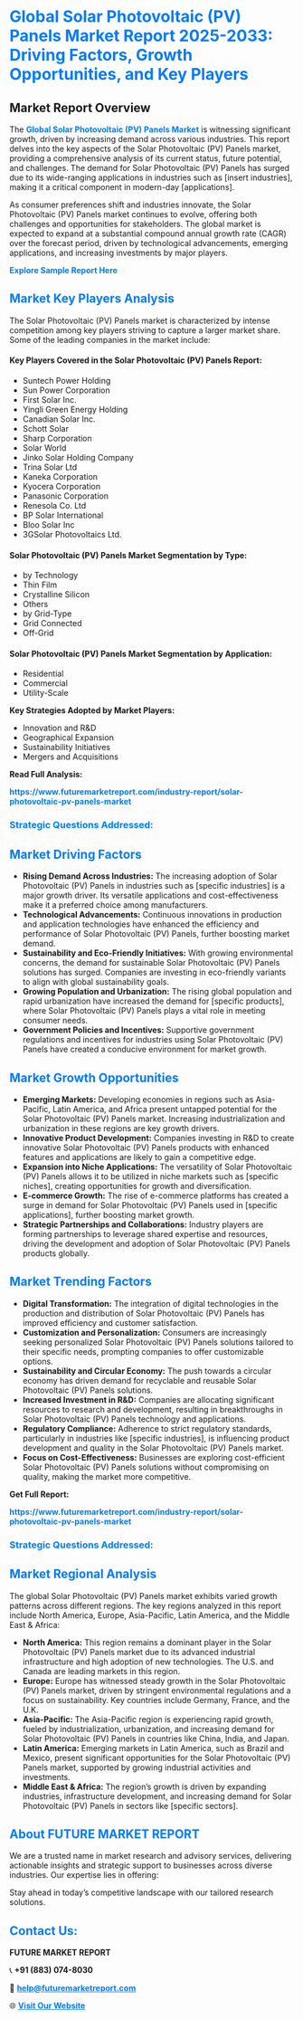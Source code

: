 <h1 style="color: #007BFF;">Global Solar Photovoltaic (PV) Panels Market Report 2025-2033: Driving Factors, Growth Opportunities, and Key Players</h1>

<section id="overview">
<h2>Market Report Overview</h2>
<p>The <a href="https://www.futuremarketreport.com/industry-report/solar-photovoltaic-pv-panels-market" style="color: #007BFF; text-decoration: none;"><strong>Global Solar Photovoltaic (PV) Panels Market</strong></a> is witnessing significant growth, driven by increasing demand across various industries. This report delves into the key aspects of the Solar Photovoltaic (PV) Panels market, providing a comprehensive analysis of its current status, future potential, and challenges. The demand for Solar Photovoltaic (PV) Panels has surged due to its wide-ranging applications in industries such as [insert industries], making it a critical component in modern-day [applications].</p>
<p>As consumer preferences shift and industries innovate, the Solar Photovoltaic (PV) Panels market continues to evolve, offering both challenges and opportunities for stakeholders. The global market is expected to expand at a substantial compound annual growth rate (CAGR) over the forecast period, driven by technological advancements, emerging applications, and increasing investments by major players.</p>
</section>

<section id="overview">
<p><a href="https://www.futuremarketreport.com/request-sample/reportId=91106" style="color: #007BFF; text-decoration: none;"><strong>Explore Sample Report Here</strong></a></p>
</section>

<section id="key-players">
<h2 style="color: #007BFF;">Market Key Players Analysis</h2>
<p>The Solar Photovoltaic (PV) Panels market is characterized by intense competition among key players striving to capture a larger market share. Some of the leading companies in the market include:</p>
<h4>Key Players Covered in the Solar Photovoltaic (PV) Panels Report:</h4>
<ul><li>Suntech Power Holding</li><li>Sun Power Corporation</li><li>First Solar Inc.</li><li>Yingli Green Energy Holding</li><li>Canadian Solar Inc.</li><li>Schott Solar</li><li>Sharp Corporation</li><li>Solar World</li><li>Jinko Solar Holding Company</li><li>Trina Solar Ltd</li><li>Kaneka Corporation</li><li>Kyocera Corporation</li><li>Panasonic Corporation</li><li>Renesola Co. Ltd</li><li>BP Solar International</li><li>Bloo Solar Inc</li><li>3GSolar Photovoltaics Ltd.</li></ul>
<h4>Solar Photovoltaic (PV) Panels Market Segmentation by Type:</h4>
<ul><li>by Technology</li><li>Thin Film</li><li>Crystalline Silicon</li><li>Others</li><li>by Grid-Type</li><li>Grid Connected</li><li>Off-Grid</li></ul>

<h4>Solar Photovoltaic (PV) Panels Market Segmentation by Application:</h4>
<ul><li>Residential</li><li>Commercial</li><li>Utility-Scale</li></ul>
<p><strong>Key Strategies Adopted by Market Players:</strong></p>
<ul>
<li>Innovation and R&D</li>
<li>Geographical Expansion</li>
<li>Sustainability Initiatives</li>
<li>Mergers and Acquisitions</li>
</ul>
</section>

<section>
<p><strong>Read Full Analysis: </strong></p><a href="https://www.futuremarketreport.com/industry-report/solar-photovoltaic-pv-panels-market" style="color: #007BFF; text-decoration: none;"><strong>https://www.futuremarketreport.com/industry-report/solar-photovoltaic-pv-panels-market</strong></a>
<h3 style="color: #007BFF;">Strategic Questions Addressed:</h3>
</section>

<section id="driving-factors">
<h2 style="color: #007BFF;">Market Driving Factors</h2>
<ul>
<li><strong>Rising Demand Across Industries:</strong> The increasing adoption of Solar Photovoltaic (PV) Panels in industries such as [specific industries] is a major growth driver. Its versatile applications and cost-effectiveness make it a preferred choice among manufacturers.</li>
<li><strong>Technological Advancements:</strong> Continuous innovations in production and application technologies have enhanced the efficiency and performance of Solar Photovoltaic (PV) Panels, further boosting market demand.</li>
<li><strong>Sustainability and Eco-Friendly Initiatives:</strong> With growing environmental concerns, the demand for sustainable Solar Photovoltaic (PV) Panels solutions has surged. Companies are investing in eco-friendly variants to align with global sustainability goals.</li>
<li><strong>Growing Population and Urbanization:</strong> The rising global population and rapid urbanization have increased the demand for [specific products], where Solar Photovoltaic (PV) Panels plays a vital role in meeting consumer needs.</li>
<li><strong>Government Policies and Incentives:</strong> Supportive government regulations and incentives for industries using Solar Photovoltaic (PV) Panels have created a conducive environment for market growth.</li>
</ul>
</section>

<section id="growth-opportunities">
<h2 style="color: #007BFF;">Market Growth Opportunities</h2>
<ul>
<li><strong>Emerging Markets:</strong> Developing economies in regions such as Asia-Pacific, Latin America, and Africa present untapped potential for the Solar Photovoltaic (PV) Panels market. Increasing industrialization and urbanization in these regions are key growth drivers.</li>
<li><strong>Innovative Product Development:</strong> Companies investing in R&D to create innovative Solar Photovoltaic (PV) Panels products with enhanced features and applications are likely to gain a competitive edge.</li>
<li><strong>Expansion into Niche Applications:</strong> The versatility of Solar Photovoltaic (PV) Panels allows it to be utilized in niche markets such as [specific niches], creating opportunities for growth and diversification.</li>
<li><strong>E-commerce Growth:</strong> The rise of e-commerce platforms has created a surge in demand for Solar Photovoltaic (PV) Panels used in [specific applications], further boosting market growth.</li>
<li><strong>Strategic Partnerships and Collaborations:</strong> Industry players are forming partnerships to leverage shared expertise and resources, driving the development and adoption of Solar Photovoltaic (PV) Panels products globally.</li>
</ul>
</section>

<section id="trending-factors">
<h2 style="color: #007BFF;">Market Trending Factors</h2>
<ul>
<li><strong>Digital Transformation:</strong> The integration of digital technologies in the production and distribution of Solar Photovoltaic (PV) Panels has improved efficiency and customer satisfaction.</li>
<li><strong>Customization and Personalization:</strong> Consumers are increasingly seeking personalized Solar Photovoltaic (PV) Panels solutions tailored to their specific needs, prompting companies to offer customizable options.</li>
<li><strong>Sustainability and Circular Economy:</strong> The push towards a circular economy has driven demand for recyclable and reusable Solar Photovoltaic (PV) Panels solutions.</li>
<li><strong>Increased Investment in R&D:</strong> Companies are allocating significant resources to research and development, resulting in breakthroughs in Solar Photovoltaic (PV) Panels technology and applications.</li>
<li><strong>Regulatory Compliance:</strong> Adherence to strict regulatory standards, particularly in industries like [specific industries], is influencing product development and quality in the Solar Photovoltaic (PV) Panels market.</li>
<li><strong>Focus on Cost-Effectiveness:</strong> Businesses are exploring cost-efficient Solar Photovoltaic (PV) Panels solutions without compromising on quality, making the market more competitive.</li>
</ul>
</section>

<section>
<p><strong>Get Full Report: </strong></p><a href="https://www.futuremarketreport.com/industry-report/solar-photovoltaic-pv-panels-market" style="color: #007BFF; text-decoration: none;"><strong>https://www.futuremarketreport.com/industry-report/solar-photovoltaic-pv-panels-market</strong></a>
<h3 style="color: #007BFF;">Strategic Questions Addressed:</h3>
</section>


<section id="regional-analysis">
<h2 style="color: #007BFF;">Market Regional Analysis</h2>
<p>The global Solar Photovoltaic (PV) Panels market exhibits varied growth patterns across different regions. The key regions analyzed in this report include North America, Europe, Asia-Pacific, Latin America, and the Middle East & Africa:</p>
<ul>
<li><strong>North America:</strong> This region remains a dominant player in the Solar Photovoltaic (PV) Panels market due to its advanced industrial infrastructure and high adoption of new technologies. The U.S. and Canada are leading markets in this region.</li>
<li><strong>Europe:</strong> Europe has witnessed steady growth in the Solar Photovoltaic (PV) Panels market, driven by stringent environmental regulations and a focus on sustainability. Key countries include Germany, France, and the U.K.</li>
<li><strong>Asia-Pacific:</strong> The Asia-Pacific region is experiencing rapid growth, fueled by industrialization, urbanization, and increasing demand for Solar Photovoltaic (PV) Panels in countries like China, India, and Japan.</li>
<li><strong>Latin America:</strong> Emerging markets in Latin America, such as Brazil and Mexico, present significant opportunities for the Solar Photovoltaic (PV) Panels market, supported by growing industrial activities and investments.</li>
<li><strong>Middle East & Africa:</strong> The region’s growth is driven by expanding industries, infrastructure development, and increasing demand for Solar Photovoltaic (PV) Panels in sectors like [specific sectors].</li>
</ul>
</section>

<footer>
<h2 style="color: #007BFF;">About FUTURE MARKET REPORT</h2>
<p>We are a trusted name in market research and advisory services, delivering actionable insights and strategic support to businesses across diverse industries. Our expertise lies in offering:</p>

<p>Stay ahead in today’s competitive landscape with our tailored research solutions.</p>

<h2 style="color: #007BFF;">Contact Us:</h2>
<p><strong>FUTURE MARKET REPORT</strong></p>
<p>📞 <strong>+91 (883) 074-8030</strong></p>
<p>📧 <strong><a href="mailto:help@futuremarketreport.com" style="color: #007BFF;">help@futuremarketreport.com</a></strong></p>
<p>🌐 <strong><a href="https://www.futuremarketreport.com/" style="color: #007BFF;">Visit Our Website</a></strong></p>
</footer>